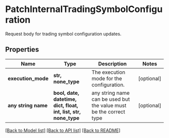 # PatchInternalTradingSymbolConfiguration

Request body for trading symbol configuration updates.

## Properties
Name | Type | Description | Notes
------------ | ------------- | ------------- | -------------
**execution_mode** | **str, none_type** | The execution mode for the configuration. | [optional] 
**any string name** | **bool, date, datetime, dict, float, int, list, str, none_type** | any string name can be used but the value must be the correct type | [optional]

[[Back to Model list]](../README.md#documentation-for-models) [[Back to API list]](../README.md#documentation-for-api-endpoints) [[Back to README]](../README.md)


